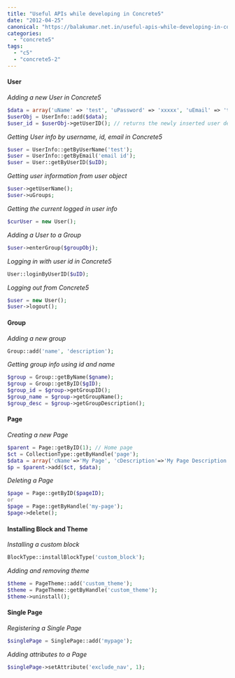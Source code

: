 ```yaml
---
title: "Useful APIs while developing in Concrete5"
date: "2012-04-25"
canonical: "https://balakumar.net.in/useful-apis-while-developing-in-concrete5/"
categories: 
  - "concrete5"
tags: 
  - "c5"
  - "concrete5-2"
---
```


#### User

_Adding a new User in Concrete5_

```php
$data = array('uName' => 'test', 'uPassword' => 'xxxxx', 'uEmail' => 'test@test.com');
$userObj = UserInfo::add($data);
$user_id = $userObj->getUserID(); // returns the newly inserted user details
```

_Getting User info by username, id, email in Concrete5_

```php
$user = UserInfo::getByUserName('test');
$user = UserInfo::getByEmail('email id');
$user = User::getByUserID($uID);
```

_Getting user information from user object_

```php
$user->getUserName();
$user->uGroups;
```

_Getting the current logged in user info_

```php
$curUser = new User();
```

_Adding a User to a Group_

```php
$user->enterGroup($groupObj);
```

_Logging in with user id in Concrete5_

```php
User::loginByUserID($uID);
```

_Logging out from Concrete5_

```php
$user = new User();
$user->logout();
```

#### Group

_Adding a new group_

```php
Group::add('name', 'description');
```

_Getting group info using id and name_

```php
$group = Group::getByName($gname);
$group = Group::getByID($gID);
$group_id = $group->getGroupID();
$group_name = $group->getGroupName();
$group_desc = $group->getGroupDescription();
```


#### Page

_Creating a new Page_

```php
$parent = Page::getByID(1); // Home page
$ct = CollectionType::getByHandle('page');
$data = array('cName'=>'My Page', 'cDescription'=>'My Page Description', 'cHandle'=>'my-page');
$p = $parent->add($ct, $data);
```

_Deleting a Page_

```php
$page = Page::getByID($pageID);
or
$page = Page::getByHandle('my-page');
$page->delete();
```

#### Installing Block and Theme

_Installing a custom block_

```php
BlockType::installBlockType('custom_block');
```

_Adding and removing theme_

```php
$theme = PageTheme::add('custom_theme');
$theme = PageTheme::getByHandle('custom_theme');
$theme->uninstall();
```

#### Single Page

_Registering a Single Page_

```php
$singlePage = SinglePage::add('mypage');
```

_Adding attributes to a Page_

```php
$singlePage->setAttribute('exclude_nav', 1);
```
